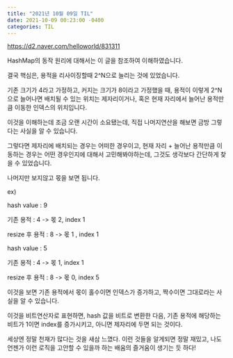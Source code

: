 ```yaml
---
title: "2021년 10월 09일 TIL"
date: 2021-10-09 00:23:00 -0400
categories: TIL
---
```




https://d2.naver.com/helloworld/831311

HashMap의 동작 원리에 대해서는 이 글을 참조하여 이해하였습니다.

결국 핵심은, 용적을 리사이징할때 2^N으로 늘리는 것에 있었습니다.

기존 크기가 4라고 가정하고, 커지는 크기가 8이라고 가정했을 때, 용적이 이렇게 2^N으로 늘어나면 배치될 수 있는 위치는 제자리이거나, 혹은 현재 자리에서 늘어난 용적만큼 이동한 인덱스의 위치입니다.

이것을 이해하는데 조금 오랜 시간이 소요됐는데, 직접 나머지연산을 해보면 금방 그렇다는 사실을 알 수 있습니다.

그렇다면 제자리에 배치되는 경우는 어떠한 경우이고, 현재 자리 + 늘어난 용적만큼 이동하는 경우는 어떤 경우인지에 대해서 고민해봐야하는데, 그것도 생각보다 간단하게 찾을 수 있었습니다.

나머지만 보지않고 몫을 보면 됩니다.

ex)

hash value : 9

기존 용적 : 4 -> 몫 2, index 1

resize 후 용적 : 8 -> 몫 1 , index 1

hash value : 5

기존 용적 : 4 -> 몫 1, index 1

resize 후 용적 : 8 -> 몫 0, index 5

이것을 보면 기존 용적에서 몫이 홀수이면 인덱스가 증가하고, 짝수이면 그대로라는 사실을 알 수 있습니다.

이것을 비트연산자로 표현하면, hash 값을 비트로 변환한 다음, 기존 용적에 해당하는 비트가 1이면 index를 증가시키고, 아니면 제자리에 두면 되는 것이다.

세상엔 정말 천재가 많다는 것을 새삼 느꼈다. 이런 것들을 알게되면 정말 재밌고, 나도 언젠가 이런 로직을 고안할 수 있을까 하는 배움의 즐거움이 생기는 듯 하다!
